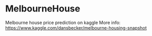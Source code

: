 # MelbourneHouse
Melbourne house price prediction on kaggle
More info:
https://www.kaggle.com/dansbecker/melbourne-housing-snapshot
